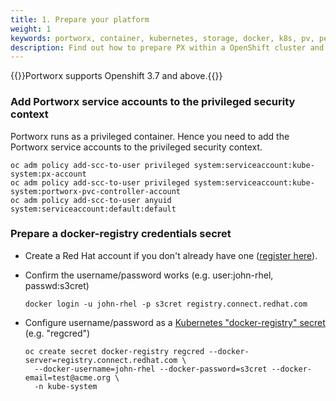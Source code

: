 ```yaml
---
title: 1. Prepare your platform
weight: 1
keywords: portworx, container, kubernetes, storage, docker, k8s, pv, persistent disk, openshift
description: Find out how to prepare PX within a OpenShift cluster and have PX provide highly available volumes to any application deployed via Kubernetes.
---
```


{{<info>}}Portworx supports Openshift 3.7 and above.{{</info>}}

### Add Portworx service accounts to the privileged security context

Portworx runs as a privileged container. Hence you need to add the Portworx service accounts to the privileged security context.
```text
oc adm policy add-scc-to-user privileged system:serviceaccount:kube-system:px-account
oc adm policy add-scc-to-user privileged system:serviceaccount:kube-system:portworx-pvc-controller-account
oc adm policy add-scc-to-user anyuid system:serviceaccount:default:default
```

### Prepare a docker-registry credentials secret

* Create a Red Hat account if you don't already have one \([register here](https://www.redhat.com/wapps/ugc/register.html)\).

* Confirm the username/password works (e.g. user:john-rhel, passwd:s3cret)
  ```text
  docker login -u john-rhel -p s3cret registry.connect.redhat.com
  ```

* Configure username/password as a [Kubernetes "docker-registry" secret](https://kubernetes.io/docs/concepts/containers/images/#creating-a-secret-with-a-docker-config)  (e.g. "regcred")
  ```text
  oc create secret docker-registry regcred --docker-server=registry.connect.redhat.com \
    --docker-username=john-rhel --docker-password=s3cret --docker-email=test@acme.org \
    -n kube-system
  ```
